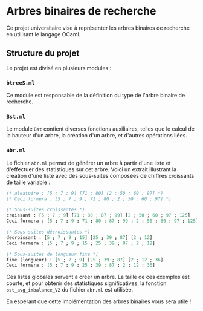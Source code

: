 # Arbres binaires de recherche

Ce projet universitaire vise à représenter les arbres binaires de recherche en utilisant le langage OCaml.

## Structure du projet

Le projet est divisé en plusieurs modules :

### `btreeS.ml`

Ce module est responsable de la définition du type de l'arbre binaire de recherche.

### `Bst.ml`

Le module `Bst` contient diverses fonctions auxiliaires, telles que le calcul de la hauteur d'un arbre, la création d'un arbre, et d'autres opérations liées.

### `abr.ml`

Le fichier `abr.ml` permet de générer un arbre à partir d'une liste et d'effectuer des statistiques sur cet arbre.
Voici un extrait illustrant la création d'une liste avec des sous-suites composées de chiffres croissants de taille variable :

```ocaml
(* aleatoire : [5 ; 7 ; 9] [71 ; 80] [2 ; 50 ; 60 ; 97] *)
(* Ceci formera : [5 ; 7 ; 9 ; 71 ; 80 ; 2 ; 50 ; 60 ; 97] *)

(* Sous-suites croissantes *)
croissant : [5 ; 7 ; 9] [71 ; 80 ; 87 ; 99] [2 ; 50 ; 60 ; 97 ; 125]
Ceci formera : [5 ; 7 ; 9 ; 71 ; 80 ; 87 ; 99 ; 2 ; 50 ; 60 ; 97 ; 125]

(* Sous-suites décroissantes *)
decroissant : [5 ; 7 ; 9 ; 15] [25 ; 39 ; 87] [2 ; 12]
Ceci formera : [5 ; 7 ; 9 ; 15 ; 25 ; 39 ; 87 ; 2 ; 12]

(* Sous-suites de longueur fixe *)
fixe (longueur) : [5 ; 7 ; 9] [25 ; 39 ; 87] [2 ; 12 ; 36]
Ceci formera : [5 ; 7 ; 9 ; 25 ; 39 ; 87 ; 2 ; 12 ; 36]
```

Ces listes globales servent à créer un arbre. La taille de ces exemples est courte, et pour obtenir des statistiques significatives, la fonction `bst_avg_imbalance_V2` du fichier `abr.ml` est utilisée.

En espérant que cette implémentation des arbres binaires vous sera utile !
